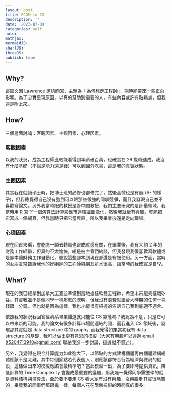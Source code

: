 ```yaml
---
layout: post
title: ECON to CS
description: ''
date: '2023-07-09'
categories: self
note:
mathjax:
mermaidJS:
chartJS:
threeJS:
publish: true
---
```


## Why?

這篇文因 Lawrence 邀請而寫，主題為「為何想走工程師」，期待能帶來一些正向影響。為了忠實呈現原因，以真的幫助到需要的人，有些內容或許有點尷尬，但我還是附上來。

## How?

三個層面討論：客觀因素、主觀因素、心理因素。

### 客觀因素

以我的狀況，成為工程師比較能看得到年薪破百萬，也確實在 28 歲時達成。我沒有什麼基礎（不論是能力還是錢）可以到國外唸書，這是我的真實狀態。

### 主觀因素

其實我在就讀碩士時，把博士班的必修也都修完了，然後高微也是有過 (A- 的樣子)，但我總覺得自己沒有強到可以跟那些很強的同學競爭，而且我發現自己並不喜歡寫論文。另外我當時跟的教授是管中閔教授，我們主要研究的是計量領域，我當時用 R 寫了一個演算法計算股匯市連結並圖像化，然後我就蠻有興趣，乾脆把它寫成一個網頁，但我當時只把它當興趣，所以我畢業後還是走向職場。

### 心理因素

現在回首來看，會乾脆一頭去轉職也跟成就感有關，在畢業後，我有大約 2 年的財務工作經驗，但真的不太愉快，總是被主管們約談，但我發現我很喜歡寫軟體或是腳本讓財務工作自動化，聽說這些腳本到現在都還是有被使用。另一方面，當時的女朋友常告訴我他的好姐妹的工程師男朋友薪水很高，讓當時的我確實是自卑。

## What?

現在的我已經拿到加拿大工簽並準備到當地擔任軟體工程師，希望未來能夠征戰矽谷。其實我並不是像同學一樣那麼的聰明，但我沒有浪費就讀台大時期的任何一塊錢跟一分鐘。但也就是因為這樣，我也才能很有把握的告訴自己我到底適不適合。

依照我的狀況我回答經濟系畢業難道就只能往 CS 靠攏嗎？我認為不是，只是它可以帶來新的可能。我的論文有很多計算市場間連結的圖，而我進入 CS 領域後，發現那其實就是 data structure 中的 graph，而我覺得如果當初我有 data structure 的基礎，我可以做出更有意思的模擬（大家有興趣可以透過 email (t5204713910@gmail.com) 聯絡我進一步討論，這邊就不贅述）。

另外，我覺得在現今計算能力如此強大下，以節點的方式建構個體再由個體建構總體應該不是太難，其中每個節點若代表個人，則應該都符合行為經濟與賽局的假設，這樣做出來的模擬應該會最精準吧？當此模型一出，為了要即時提供資訊，降低計算的 Time Complexity 會變成最重要的議題，那我唯一覺得同學需要學的就是資料結構與演算法，至於要不要走 CS 看大家有沒有興趣，沒興趣走其實很痛苦的，畢竟我的同事們都跟鬼一樣，每個人花在學新技術的時間真的很多。
